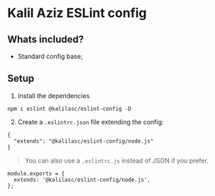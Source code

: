 # Kalil Aziz ESLint config

## Whats included?

- Standard config base;

## Setup

1. Install the dependencies
```
npm i eslint @kalilasc/eslint-config -D
```

2. Create a `.eslintrc.json` file extending the config:
```
{
  "extends": "@kalilasc/eslint-config/node.js"
}
```

> You can also use a `.eslintrc.js` instead of JSON if you prefer.

```
module.exports = {
  extends: '@kalilasc/eslint-config/node.js',
};
```